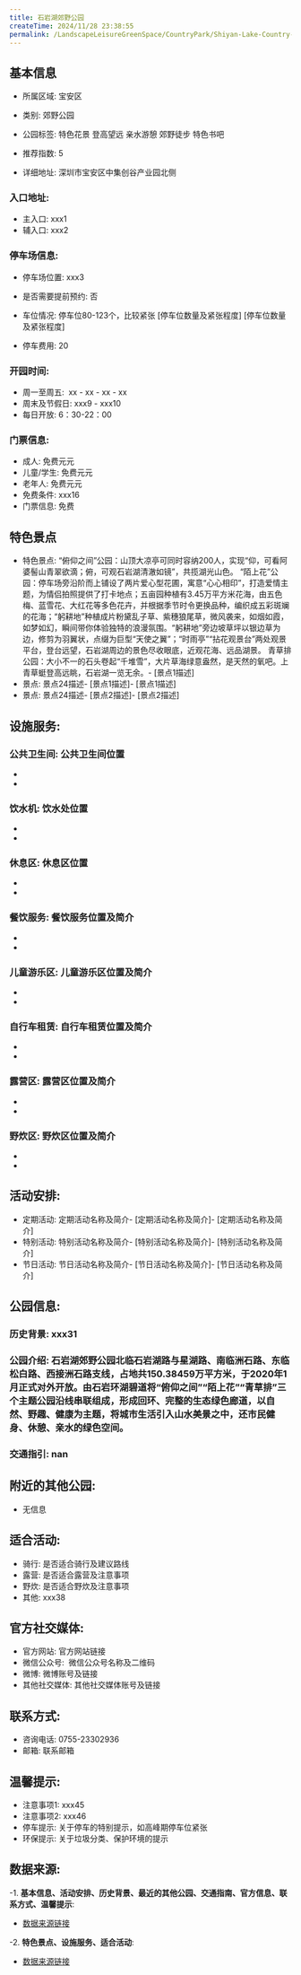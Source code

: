 ```yaml
---
title: 石岩湖郊野公园
createTime: 2024/11/28 23:38:55
permalink: /LandscapeLeisureGreenSpace/CountryPark/Shiyan-Lake-Country-Park/
---
```


<ImageCard
  image="https://cgj.sz.gov.cn/img/4/4005/4005823/10830422.jpg"
  title="石岩湖郊野公园"
  description="石岩湖郊野公园北临石岩湖路与星湖路、南临洲石路、东临松白路、西接洲石路支线，占地共150.38459万平方米，"
  href="/"
  author="深圳公园"
  date="2024/11/28"
/>

## 基本信息

- 所属区域: 宝安区

- 类别: 郊野公园

- 公园标签: 特色花景 登高望远 亲水游憩 郊野徒步 特色书吧

- 推荐指数: 5

- 详细地址: 深圳市宝安区中集创谷产业园北侧

### 入口地址:
- 主入口: xxx1
- 辅入口: xxx2
### 停车场信息:
- 停车场位置: xxx3

- 是否需要提前预约: 否

- 车位情况: 停车位80-123个，比较紧张 [停车位数量及紧张程度] [停车位数量及紧张程度]

- 停车费用: 20

### 开园时间:
- 周一至周五:  xx - xx - xx - xx
- 周末及节假日: xxx9 - xxx10
- 每日开放: 6：30-22：00

### 门票信息:
- 成人: 免费元元
- 儿童/学生: 免费元元
- 老年人: 免费元元
- 免费条件: xxx16
- 门票信息: 免费
## 特色景点
- 特色景点: “俯仰之间”公园：山顶大凉亭可同时容纳200人，实现“仰，可看阿婆髻山青翠欲滴；俯，可观石岩湖清澈如镜”，共揽湖光山色。
“陌上花”公园：停车场旁沿阶而上铺设了两片爱心型花圃，寓意“心心相印”，打造爱情主题，为情侣拍照提供了打卡地点；五亩园种植有3.45万平方米花海，由五色梅、蓝雪花、大红花等多色花卉，并根据季节时令更换品种，编织成五彩斑斓的花海；“躬耕地”种植成片粉黛乱子草、紫穗狼尾草，微风袭来，如烟如霞，如梦如幻，瞬间带你体验独特的浪漫氛围。“躬耕地”旁边坡草坪以银边草为边，修剪为羽翼状，点缀为巨型“天使之翼”；“时雨亭”“拈花观景台”两处观景平台，登台远望，石岩湖周边的景色尽收眼底，近观花海、远品湖景。
青草排公园：大小不一的石头卷起“千堆雪”，大片草海绿意盎然，是天然的氧吧。上青草蜓登高远眺，石岩湖一览无余。- [景点1描述]
- 景点: 景点24描述- [景点1描述]- [景点1描述]
- 景点: 景点24描述- [景点2描述]- [景点2描述]
## 设施服务:
### 公共卫生间: 公共卫生间位置
- 
- 
### 饮水机: 饮水处位置
- 
- 
### 休息区: 休息区位置
- 
- 
### 餐饮服务: 餐饮服务位置及简介
- 
- 
### 儿童游乐区: 儿童游乐区位置及简介
- 
- 
### 自行车租赁: 自行车租赁位置及简介
- 
- 
### 露营区: 露营区位置及简介
- 
- 
### 野炊区: 野炊区位置及简介

- 
- 
## 活动安排:
- 定期活动: 定期活动名称及简介- [定期活动名称及简介]- [定期活动名称及简介]
- 特别活动: 特别活动名称及简介- [特别活动名称及简介]- [特别活动名称及简介]
- 节日活动: 节日活动名称及简介- [节日活动名称及简介]- [节日活动名称及简介]
## 公园信息:
### 历史背景: xxx31
### 公园介绍: 石岩湖郊野公园北临石岩湖路与星湖路、南临洲石路、东临松白路、西接洲石路支线，占地共150.38459万平方米，于2020年1月正式对外开放。由石岩环湖碧道将“俯仰之间”“陌上花”“青草排”三个主题公园沿线串联组成，形成回环、完整的生态绿色廊道，以自然、野趣、健康为主题，将城市生活引入山水美景之中，还市民健身、休憩、亲水的绿色空间。
### 交通指引: nan

## 附近的其他公园:
- 无信息

## 适合活动:
- 骑行: 是否适合骑行及建议路线
- 露营: 是否适合露营及注意事项
- 野炊: 是否适合野炊及注意事项
- 其他: xxx38

## 官方社交媒体:
- 官方网站: 官方网站链接
- 微信公众号:  微信公众号名称及二维码
- 微博: 微博账号及链接
- 其他社交媒体: 其他社交媒体账号及链接

## 联系方式:
- 咨询电话: 0755-23302936
- 邮箱: 联系邮箱

## 温馨提示:
- 注意事项1: xxx45
- 注意事项2: xxx46
- 停车提示: 关于停车的特别提示，如高峰期停车位紧张
- 环保提示: 关于垃圾分类、保护环境的提示

## 数据来源:
-1. **基本信息、活动安排、历史背景、最近的其他公园、交通指南、官方信息、联系方式、温馨提示**:
- [数据来源链接](xxx49)

-2. **特色景点、设施服务、适合活动**:
- [数据来源链接](xxx49)

